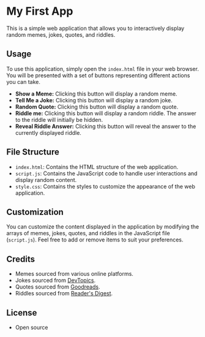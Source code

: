 # My First App

This is a simple web application that allows you to interactively display random memes, jokes, quotes, and riddles.

## Usage

To use this application, simply open the `index.html` file in your web browser. You will be presented with a set of buttons representing different actions you can take.

- **Show a Meme:** Clicking this button will display a random meme.
- **Tell Me a Joke:** Clicking this button will display a random joke.
- **Random Quote:** Clicking this button will display a random quote.
- **Riddle me:** Clicking this button will display a random riddle. The answer to the riddle will initially be hidden.
- **Reveal Riddle Answer:** Clicking this button will reveal the answer to the currently displayed riddle.

## File Structure

- `index.html`: Contains the HTML structure of the web application.
- `script.js`: Contains the JavaScript code to handle user interactions and display random content.
- `style.css`: Contains the styles to customize the appearance of the web application.

## Customization

You can customize the content displayed in the application by modifying the arrays of memes, jokes, quotes, and riddles in the JavaScript file (`script.js`). Feel free to add or remove items to suit your preferences.

## Credits

- Memes sourced from various online platforms.
- Jokes sourced from [DevTopics](http://www.devtopics.com/best-programming-jokes/).
- Quotes sourced from [Goodreads](https://www.goodreads.com/quotes/tag/programming).
- Riddles sourced from [Reader's Digest](https://www.rd.com/list/challenging-riddles/).

## License

- Open source

